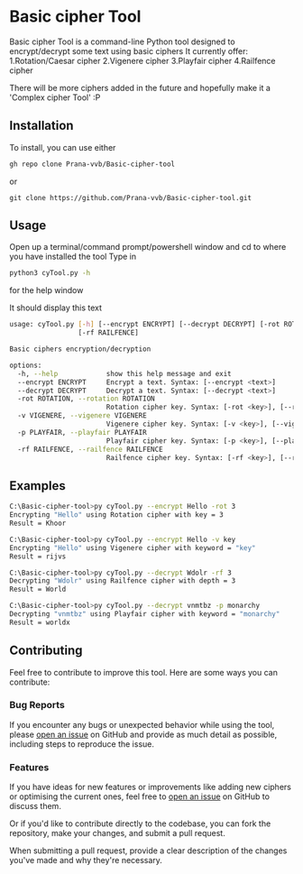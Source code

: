 # Basic cipher Tool

Basic cipher Tool is a command-line Python tool designed to encrypt/decrypt some text using basic ciphers
It currently offer:
1.Rotation/Caesar cipher
2.Vigenere cipher
3.Playfair cipher
4.Railfence cipher

There will be more ciphers added in the future and hopefully make it a 'Complex cipher Tool' :P

## Installation

To install, you can use either

```bash
gh repo clone Prana-vvb/Basic-cipher-tool
```
or
```
git clone https://github.com/Prana-vvb/Basic-cipher-tool.git
```

## Usage

Open up a terminal/command prompt/powershell window and cd to where you have installed the tool
Type in 
```bash
python3 cyTool.py -h
```
for the help window

It should display this text

```bash
usage: cyTool.py [-h] [--encrypt ENCRYPT] [--decrypt DECRYPT] [-rot ROTATION] [-v VIGENERE] [-p PLAYFAIR]
                 [-rf RAILFENCE]

Basic ciphers encryption/decryption

options:
  -h, --help            show this help message and exit
  --encrypt ENCRYPT     Encrypt a text. Syntax: [--encrypt <text>]
  --decrypt DECRYPT     Decrypt a text. Syntax: [--decrypt <text>]
  -rot ROTATION, --rotation ROTATION
                        Rotation cipher key. Syntax: [-rot <key>], [--rotation <key>]
  -v VIGENERE, --vigenere VIGENERE
                        Vigenere cipher key. Syntax: [-v <key>], [--vigenere <key>]
  -p PLAYFAIR, --playfair PLAYFAIR
                        Playfair cipher key. Syntax: [-p <key>], [--playfair <key>]
  -rf RAILFENCE, --railfence RAILFENCE
                        Railfence cipher key. Syntax: [-rf <key>], [--railfence <key>]
```

## Examples

```bash
C:\Basic-cipher-tool>py cyTool.py --encrypt Hello -rot 3
Encrypting "Hello" using Rotation cipher with key = 3
Result = Khoor

C:\Basic-cipher-tool>py cyTool.py --encrypt Hello -v key
Encrypting "Hello" using Vigenere cipher with keyword = "key"
Result = rijvs

C:\Basic-cipher-tool>py cyTool.py --decrypt Wdolr -rf 3
Decrypting "Wdolr" using Railfence cipher with depth = 3
Result = World

C:\Basic-cipher-tool>py cyTool.py --decrypt vnmtbz -p monarchy
Decrypting "vnmtbz" using Playfair cipher with keyword = "monarchy"
Result = worldx
```

## Contributing

Feel free to contribute to improve this tool. Here are some ways you can contribute:

### Bug Reports

If you encounter any bugs or unexpected behavior while using the tool, please [open an issue](https://github.com/Prana-vvb/Basic-cipher-tool/issues) on GitHub and provide as much detail as possible, including steps to reproduce the issue.

### Features

If you have ideas for new features or improvements like adding new ciphers or optimising the current ones, feel free to [open an issue](https://github.com/Prana-vvb/Basic-cipher-tool/issues) on GitHub to discuss them.

Or if you'd like to contribute directly to the codebase, you can fork the repository, make your changes, and submit a pull request.

When submitting a pull request, provide a clear description of the changes you've made and why they're necessary.

